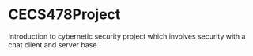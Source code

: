 # CECS478Project
Introduction to cybernetic security project which involves security with a chat client and server base.
